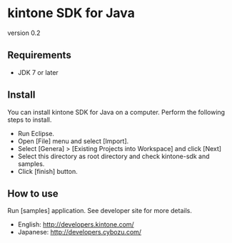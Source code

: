 # kintone SDK for Java

version 0.2

## Requirements

* JDK 7 or later

## Install
You can install kintone SDK for Java on a computer. Perform the following steps to install.

* Run Eclipse.
* Open [File] menu and select [Import].
* Select [Genera] > [Existing Projects into Workspace] and click [Next]
* Select this directory as root directory and check kintone-sdk and samples.
* Click [finish] button.

## How to use
Run [samples] application.
See developer site for more details.
* English: http://developers.kintone.com/
* Japanese: http://developers.cybozu.com/
